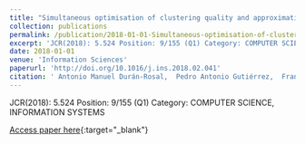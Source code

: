 ```yaml
---
title: "Simultaneous optimisation of clustering quality and approximation error for time series segmentation"
collection: publications
permalink: /publication/2018-01-01-Simultaneous-optimisation-of-clustering-quality-and-approximation-error-for-time-series-segmentation
excerpt: 'JCR(2018): 5.524 Position: 9/155 (Q1) Category: COMPUTER SCIENCE, INFORMATION SYSTEMS'
date: 2018-01-01
venue: 'Information Sciences'
paperurl: 'http://doi.org/10.1016/j.ins.2018.02.041'
citation: ' Antonio Manuel Durán-Rosal,  Pedro Antonio Gutiérrez,  Francisco José Martínez-Estudillo,  César Hervás-Martínez, &quot;Simultaneous optimisation of clustering quality and approximation error for time series segmentation.&quot; Information Sciences, Vol. 442-443, 2018, pp. 186--201.'
---
```

JCR(2018): 5.524 Position: 9/155 (Q1) Category: COMPUTER SCIENCE, INFORMATION SYSTEMS

[Access paper here](http://doi.org/10.1016/j.ins.2018.02.041){:target="_blank"}
